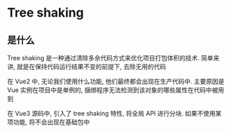 # Tree shaking

## 是什么

Tree shaking 是一种通过清除多余代码方式来优化项目打包体积的技术. 简单来讲, 就是在保持代码运行结果不变的前提下, 去除无用的代码

在 Vue2 中, 无论我们使用什么功能, 他们最终都会出现在生产代码中. 主要原因是 Vue 实例在项目中是单例的, 捆绑程序无法检测到该对象的哪些属性在代码中被用到

在 Vue3 源码中, 引入了 tree shaking 特性, 将全局 API 进行分块. 如果不使用某项功能, 将不会出现在基础包中
